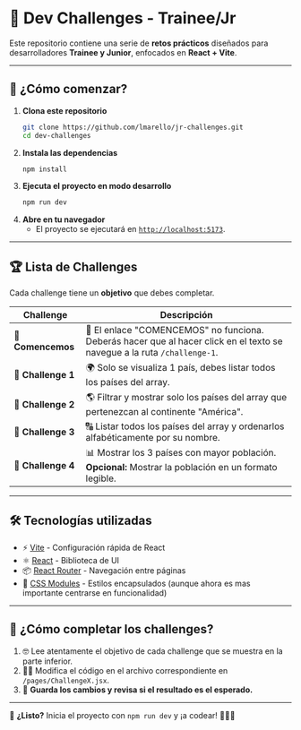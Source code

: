 # 🚀 Dev Challenges - Trainee/Jr

Este repositorio contiene una serie de **retos prácticos** diseñados para desarrolladores **Trainee y Junior**, enfocados en **React + Vite**.

---

## 📌 **¿Cómo comenzar?**

1. **Clona este repositorio**
   ```sh
   git clone https://github.com/lmarello/jr-challenges.git
   cd dev-challenges
   ```
2. **Instala las dependencias**
   ```sh
   npm install
   ```
3. **Ejecuta el proyecto en modo desarrollo**
   ```sh
   npm run dev
   ```
4. **Abre en tu navegador**
   - El proyecto se ejecutará en [`http://localhost:5173`](http://localhost:5173).

---

## 🏆 **Lista de Challenges**

Cada challenge tiene un **objetivo** que debes completar.

| Challenge          | Descripción                                                                                                              |
| ------------------ | ------------------------------------------------------------------------------------------------------------------------ |
| **🔹 Comencemos**  | 🔗 El enlace "COMENCEMOS" no funciona. Deberás hacer que al hacer click en el texto se navegue a la ruta `/challenge-1`. |
| **🔹 Challenge 1** | 🌍 Solo se visualiza 1 país, debes listar todos los países del array.                                                    |
| **🔹 Challenge 2** | 🌎 Filtrar y mostrar solo los países del array que pertenezcan al continente "América".                                  |
| **🔹 Challenge 3** | 🔠 Listar todos los países del array y ordenarlos alfabéticamente por su nombre.                                         |
| **🔹 Challenge 4** | 📊 Mostrar los 3 países con mayor población. **Opcional:** Mostrar la población en un formato legible.                   |

---

## 🛠 **Tecnologías utilizadas**

- ⚡ [Vite](https://vitejs.dev/) - Configuración rápida de React
- ⚛️ [React](https://react.dev/) - Biblioteca de UI
- 📦 [React Router](https://reactrouter.com/) - Navegación entre páginas
- 💅 [CSS Modules](https://github.com/css-modules/css-modules) - Estilos encapsulados (aunque ahora es mas importante centrarse en funcionalidad)

---

## 🎯 **¿Cómo completar los challenges?**

1. 🤓 Lee atentamente el objetivo de cada challenge que se muestra en la parte inferior.
2. ✍🏼 Modifica el código en el archivo correspondiente en `/pages/ChallengeX.jsx`.
3. 🚀 **Guarda los cambios y revisa si el resultado es el esperado.**

---

🔗 **¿Listo?** Inicia el proyecto con `npm run dev` y ¡a codear! 👨🏼‍💻
